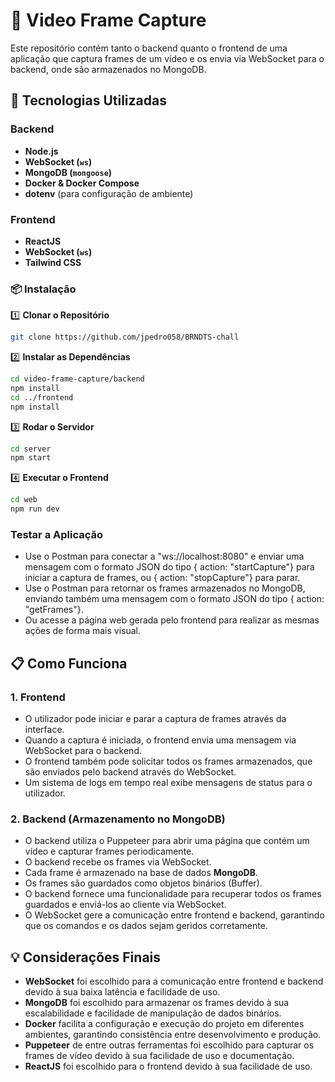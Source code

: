 # 🎥 Video Frame Capture

Este repositório contém tanto o backend quanto o frontend de uma aplicação que captura frames de um vídeo e os envia via WebSocket para o backend, onde são armazenados no MongoDB.

## 🚀 Tecnologias Utilizadas

### Backend

- **Node.js**
- **WebSocket (`ws`)**
- **MongoDB (`mongoose`)**
- **Docker & Docker Compose**
- **dotenv** (para configuração de ambiente)

### Frontend

- **ReactJS**
- **WebSocket (`ws`)**
- **Tailwind CSS**

### 📦 Instalação

1️⃣ **Clonar o Repositório**

```bash
git clone https://github.com/jpedro058/BRNDTS-chall
```

2️⃣ **Instalar as Dependências**

```bash
cd video-frame-capture/backend
npm install
cd ../frontend
npm install
```

3️⃣ **Rodar o Servidor**

```bash
cd server
npm start
```

4️⃣ **Executar o Frontend**

```bash
cd web
npm run dev
```

### Testar a Aplicação

- Use o Postman para conectar a "ws://localhost:8080" e enviar uma mensagem com o formato JSON do tipo { action: "startCapture"} para iniciar a captura de frames, ou { action: "stopCapture"} para parar.
- Use o Postman para retornar os frames armazenados no MongoDB, enviando também uma mensagem com o formato JSON do tipo { action: "getFrames"}.
- Ou acesse a página web gerada pelo frontend para realizar as mesmas ações de forma mais visual.

## 📋 Como Funciona

### 1. **Frontend**

- O utilizador pode iniciar e parar a captura de frames através da interface.
- Quando a captura é iniciada, o frontend envia uma mensagem via WebSocket para o backend.
- O frontend também pode solicitar todos os frames armazenados, que são enviados pelo backend através do WebSocket.
- Um sistema de logs em tempo real exibe mensagens de status para o utilizador.

### 2. **Backend (Armazenamento no MongoDB)**

- O backend utiliza o Puppeteer para abrir uma página que contém um vídeo e capturar frames periodicamente.
- O backend recebe os frames via WebSocket.
- Cada frame é armazenado na base de dados **MongoDB**.
- Os frames são guardados como objetos binários (Buffer).
- O backend fornece uma funcionalidade para recuperar todos os frames guardados e enviá-los ao cliente via WebSocket.
- O WebSocket gere a comunicação entre frontend e backend, garantindo que os comandos e os dados sejam geridos corretamente.

## 💡 Considerações Finais

- **WebSocket** foi escolhido para a comunicação entre frontend e backend devido à sua baixa latência e facilidade de uso.
- **MongoDB** foi escolhido para armazenar os frames devido à sua escalabilidade e facilidade de manipulação de dados binários.
- **Docker** facilita a configuração e execução do projeto em diferentes ambientes, garantindo consistência entre desenvolvimento e produção.
- **Puppeteer** de entre outras ferramentas foi escolhido para capturar os frames de vídeo devido à sua facilidade de uso e documentação.
- **ReactJS** foi escolhido para o frontend devido à sua facilidade de uso.
